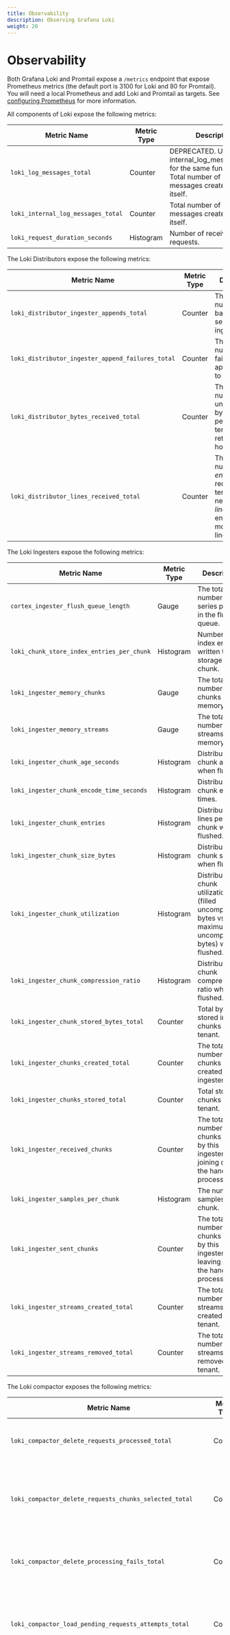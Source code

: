 ```yaml
---
title: Observability
description: Observing Grafana Loki
weight: 20
---
```

# Observability

Both Grafana Loki and Promtail expose a `/metrics` endpoint that expose Prometheus
metrics (the default port is 3100 for Loki and 80 for Promtail). You will need
a local Prometheus and add Loki and Promtail as targets. See [configuring
Prometheus](https://prometheus.io/docs/prometheus/latest/configuration/configuration)
for more information.

All components of Loki expose the following metrics:

| Metric Name                        | Metric Type | Description                                                                                                                  |
| ---------------------------------- | ----------- | ---------------------------------------------------------------------------------------------------------------------------- |
| `loki_log_messages_total`          | Counter     | DEPRECATED. Use internal_log_messages_total for the same functionality. Total number of log messages created by loki itself. |
| `loki_internal_log_messages_total` | Counter     | Total number of log messages created by loki itself.                                                                         |
| `loki_request_duration_seconds`    | Histogram   | Number of received HTTP requests.                                                                                            |

The Loki Distributors expose the following metrics:

| Metric Name                                       | Metric Type | Description                                                                                                                          |
| ------------------------------------------------- | ----------- | ------------------------------------------------------------------------------------------------------------------------------------ |
| `loki_distributor_ingester_appends_total`         | Counter     | The total number of batch appends sent to ingesters.                                                                                 |
| `loki_distributor_ingester_append_failures_total` | Counter     | The total number of failed batch appends sent to ingesters.                                                                          |
| `loki_distributor_bytes_received_total`           | Counter     | The total number of uncompressed bytes received per both tenant and retention hours.                                                                          |
| `loki_distributor_lines_received_total`           | Counter     | The total number of log _entries_ received per tenant (not necessarily of _lines_, as an entry can have more than one line of text). |

The Loki Ingesters expose the following metrics:

| Metric Name                                  | Metric Type | Description                                                                                               |
| -------------------------------------------- | ----------- | --------------------------------------------------------------------------------------------------------- |
| `cortex_ingester_flush_queue_length`         | Gauge       | The total number of series pending in the flush queue.                                                    |
| `loki_chunk_store_index_entries_per_chunk`   | Histogram   | Number of index entries written to storage per chunk.                                                     |
| `loki_ingester_memory_chunks`                | Gauge       | The total number of chunks in memory.                                                                     |
| `loki_ingester_memory_streams`               | Gauge       | The total number of streams in memory.                                                                    |
| `loki_ingester_chunk_age_seconds`            | Histogram   | Distribution of chunk ages when flushed.                                                                  |
| `loki_ingester_chunk_encode_time_seconds`    | Histogram   | Distribution of chunk encode times.                                                                       |
| `loki_ingester_chunk_entries`                | Histogram   | Distribution of lines per-chunk when flushed.                                                             |
| `loki_ingester_chunk_size_bytes`             | Histogram   | Distribution of chunk sizes when flushed.                                                                 |
| `loki_ingester_chunk_utilization`            | Histogram   | Distribution of chunk utilization (filled uncompressed bytes vs maximum uncompressed bytes) when flushed. |
| `loki_ingester_chunk_compression_ratio`      | Histogram   | Distribution of chunk compression ratio when flushed.                                                     |
| `loki_ingester_chunk_stored_bytes_total`     | Counter     | Total bytes stored in chunks per tenant.                                                                  |
| `loki_ingester_chunks_created_total`         | Counter     | The total number of chunks created in the ingester.                                                       |
| `loki_ingester_chunks_stored_total`          | Counter     | Total stored chunks per tenant.                                                                           |
| `loki_ingester_received_chunks`              | Counter     | The total number of chunks sent by this ingester whilst joining during the handoff process.               |
| `loki_ingester_samples_per_chunk`            | Histogram   | The number of samples in a chunk.                                                                         |
| `loki_ingester_sent_chunks`                  | Counter     | The total number of chunks sent by this ingester whilst leaving during the handoff process.               |
| `loki_ingester_streams_created_total`        | Counter     | The total number of streams created per tenant.                                                           |
| `loki_ingester_streams_removed_total`        | Counter     | The total number of streams removed per tenant.                                                           |

The Loki compactor exposes the following metrics:

| Metric Name                                                   | Metric Type | Description                                                                                             |
| ------------------------------------------------------------- | ----------- | ------------------------------------------------------------------------------------------------------- |
| `loki_compactor_delete_requests_processed_total`              | Counter     | Number of delete requests processed per user.                                                           |
| `loki_compactor_delete_requests_chunks_selected_total`        | Counter     | Number of chunks selected while building delete plans per user.                                         |
| `loki_compactor_delete_processing_fails_total`                | Counter     | Number of times the delete phase of compaction has failed.                                                 |
| `loki_compactor_load_pending_requests_attempts_total`         | Counter     | Number of attempts that were made to load pending requests with status.                                 |
| `loki_compactor_oldest_pending_delete_request_age_seconds`    | Gauge       | Age of oldest pending delete request in seconds since they are over their cancellation period.         |
| `loki_compactor_pending_delete_requests_count`                | Gauge       | Count of delete requests which are over their cancellation period and have not finished processing yet. |
| `loki_compactor_deleted_lines`                                | Counter     | Number of deleted lines per user.                                                                       |

Promtail exposes these metrics:

| Metric Name                               | Metric Type | Description                                                                                |
| ----------------------------------------- | ----------- | ------------------------------------------------------------------------------------------ |
| `promtail_read_bytes_total`               | Gauge       | Number of bytes read.                                                                      |
| `promtail_read_lines_total`               | Counter     | Number of lines read.                                                                      |
| `promtail_dropped_bytes_total`            | Counter     | Number of bytes dropped because failed to be sent to the ingester after all retries.       |
| `promtail_dropped_entries_total`          | Counter     | Number of log entries dropped because failed to be sent to the ingester after all retries. |
| `promtail_encoded_bytes_total`            | Counter     | Number of bytes encoded and ready to send.                                                 |
| `promtail_file_bytes_total`               | Gauge       | Number of bytes read from files.                                                           |
| `promtail_files_active_total`             | Gauge       | Number of active files.                                                                    |
| `promtail_request_duration_seconds` | Histogram   | Number of send requests.                                                                   |
| `promtail_sent_bytes_total`               | Counter     | Number of bytes sent.                                                                      |
| `promtail_sent_entries_total`             | Counter     | Number of log entries sent to the ingester.                                                |
| `promtail_targets_active_total`           | Gauge       | Number of total active targets.                                                            |
| `promtail_targets_failed_total`           | Counter     | Number of total failed targets.                                                            |

Most of these metrics are counters and should continuously increase during normal operations:

1. Your app emits a log line to a file that is tracked by Promtail.
2. Promtail reads the new line and increases its counters.
3. Promtail forwards the log line to a Loki distributor, where the received
   counters should increase.
4. The Loki distributor forwards the log line to a Loki ingester, where the
   request duration counter should increase.

If Promtail uses any pipelines with metrics stages, those metrics will also be
exposed by Promtail at its `/metrics` endpoint. See Promtail's documentation on
[Pipelines]({{<relref "../clients/promtail/pipelines">}}) for more information.

An example Grafana dashboard was built by the community and is available as
dashboard [10004](/dashboards/10004).

## Metrics cardinality

Some of the Loki observability metrics are emitted per tracked file (active), with the file path included in labels. 
This increases the quantity of label values across the environment, thereby increasing cardinality. Best practices with Prometheus [labels](https://prometheus.io/docs/practices/naming/#labels) discourage increasing cardinality in this way. 
Review your emitted metrics before scraping with Prometheus, and configure the scraping to avoid this issue.


## Mixins

The Loki repository has a [mixin](https://github.com/grafana/loki/tree/main/production/loki-mixin) that includes a
set of dashboards, recording rules, and alerts. Together, the mixin gives you a
comprehensive package for monitoring Loki in production.

For more information about mixins, take a look at the docs for the
[monitoring-mixins project](https://github.com/monitoring-mixins/docs).
